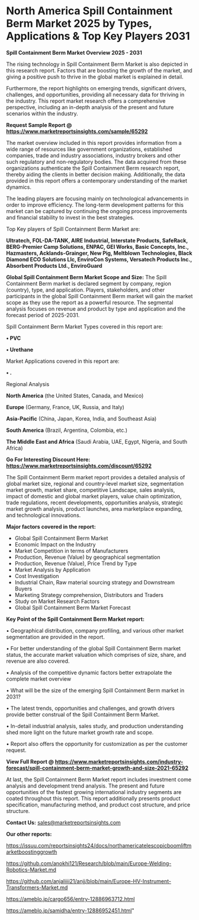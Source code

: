 # North America Spill Containment Berm Market 2025 by Types, Applications & Top Key Players 2031

<Strong> Spill Containment Berm Market Overview 2025 - 2031</strong>

The rising technology in Spill Containment Berm Market is also depicted in this research report. Factors that are boosting the growth of the market, and giving a positive push to thrive in the global market is explained in detail.

Furthermore, the report highlights on emerging trends, significant drivers, challenges, and opportunities, providing all necessary data for thriving in the industry. This report market research offers a comprehensive perspective, including an in-depth analysis of the present and future scenarios within the industry.

<strong>Request Sample Report @ <a href=https://www.marketreportsinsights.com/sample/65292>https://www.marketreportsinsights.com/sample/65292</a></strong>

The market overview included in this report provides information from a wide range of resources like government organizations, established companies, trade and industry associations, industry brokers and other such regulatory and non-regulatory bodies. The data acquired from these organizations authenticate the Spill Containment Berm research report, thereby aiding the clients in better decision making. Additionally, the data provided in this report offers a contemporary understanding of the market dynamics.

The leading players are focusing mainly on technological advancements in order to improve efficiency. The long-term development patterns for this market can be captured by continuing the ongoing process improvements and financial stability to invest in the best strategies.

Top Key players of Spill Containment Berm Market are:

<strong>Ultratech, FOL-DA-TANK, AIRE Industrial, Interstate Products, SafeRack, BERG-Premier Camp Solutions, ENPAC, GEI Works, Basic Concepts, Inc., Hazmasters, Acklands-Grainger, New Pig, Meltblown Technologies, Black Diamond ECO Solutions Llc, EnviroCon Systems, Versatech Products Inc., Absorbent Products Ltd., EnviroGuard</strong>

<strong><b>Global Spill Containment Berm Market Scope and Size:</b></strong>
The Spill Containment Berm market is declared segment by company, region (country), type, and application. Players, stakeholders, and other participants in the global Spill Containment Berm market will gain the market scope as they use the report as a powerful resource. The segmental analysis focuses on revenue and product by type and application and the forecast period of 2025-2031.

Spill Containment Berm Market Types covered in this report are:

<strong>• PVC

• Urethane</strong>

Market Applications covered in this report are:

<strong>• .</strong> 

Regional Analysis

<strong>North America</strong> (the United States, Canada, and Mexico)

<strong>Europe</strong> (Germany, France, UK, Russia, and Italy)

<strong>Asia-Pacific</strong> (China, Japan, Korea, India, and Southeast Asia)

<strong>South America</strong> (Brazil, Argentina, Colombia, etc.)

<strong>The Middle East and Africa</strong> (Saudi Arabia, UAE, Egypt, Nigeria, and South Africa)

<strong>Go For Interesting Discount Here: <a href=https://www.marketreportsinsights.com/discount/65292>https://www.marketreportsinsights.com/discount/65292</a></strong>

The Spill Containment Berm market report provides a detailed analysis of global market size, regional and country-level market size, segmentation market growth, market share, competitive Landscape, sales analysis, impact of domestic and global market players, value chain optimization, trade regulations, recent developments, opportunities analysis, strategic market growth analysis, product launches, area marketplace expanding, and technological innovations.

<strong><b>Major factors covered in the report:</b></strong>
<ul>
  <li>Global Spill Containment Berm Market </li>
  <li>Economic Impact on the Industry</li>
  <li>Market Competition in terms of Manufacturers</li>
  <li>Production, Revenue (Value) by geographical segmentation</li>
  <li>Production, Revenue (Value), Price Trend by Type</li>
  <li>Market Analysis by Application</li>
  <li>Cost Investigation</li>
  <li>Industrial Chain, Raw material sourcing strategy and Downstream Buyers</li>
  <li>Marketing Strategy comprehension, Distributors and Traders</li>
  <li>Study on Market Research Factors</li>
  <li>Global Spill Containment Berm Market Forecast</li>
</ul>

<strong><b>Key Point of the Spill Containment Berm Market report:</b></strong>

• Geographical distribution, company profiling, and various other market segmentation are provided in the report.

• For better understanding of the global Spill Containment Berm market status, the accurate market valuation which comprises of size, share, and revenue are also covered.

• Analysis of the competitive dynamic factors better extrapolate the complete market overview

• What will be the size of the emerging Spill Containment Berm market in 2031?

• The latest trends, opportunities and challenges, and growth drivers provide better construal of the Spill Containment Berm Market.

• In-detail industrial analysis, sales study, and production understanding shed more light on the future market growth rate and scope.

• Report also offers the opportunity for customization as per the customer request.

<strong><b>View Full Report @ <a href=https://www.marketreportsinsights.com/industry-forecast/spill-containment-berm-market-growth-and-size-2021-65292>https://www.marketreportsinsights.com/industry-forecast/spill-containment-berm-market-growth-and-size-2021-65292</a></b></strong>


At last, the Spill Containment Berm Market report includes investment come analysis and development trend analysis. The present and future opportunities of the fastest growing international industry segments are coated throughout this report. This report additionally presents product specification, manufacturing method, and product cost structure, and price structure.

<strong>Contact Us:</strong>
sales@marketreportsinsights.com

<strong>Our other reports:</strong>

<a href=https://issuu.com/reportsinsights24/docs/northamericatelescopicboomliftmarketboostinggrowth>https://issuu.com/reportsinsights24/docs/northamericatelescopicboomliftmarketboostinggrowth</a>

<a href=https://github.com/anokhi121/Research/blob/main/Europe-Welding-Robotics-Market.md>https://github.com/anokhi121/Research/blob/main/Europe-Welding-Robotics-Market.md</a>

<a href=https://github.com/anjaliiii21/anjj/blob/main/Europe-HV-Instrument-Transformers-Market.md>https://github.com/anjaliiii21/anjj/blob/main/Europe-HV-Instrument-Transformers-Market.md</a>

<a href=https://ameblo.jp/cargo656/entry-12886963712.html>https://ameblo.jp/cargo656/entry-12886963712.html</a>

<a href=https://ameblo.jp/samidha/entry-12886952451.html>https://ameblo.jp/samidha/entry-12886952451.html</a>"

